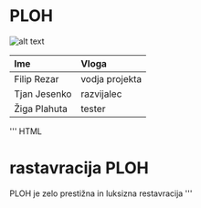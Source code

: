 # PLOH


![alt text](PLOH.jpg)

| Ime           | Vloga   |
| :---          | :----   |    
| Filip Rezar   | vodja projekta       |
| Tjan Jesenko  | razvijalec        | 
| Žiga Plahuta  | tester       | 



''' HTML
<h1>rastavracija PLOH</h1>
<p1>PLOH je zelo prestižna in luksizna restavracija</p1>
'''
